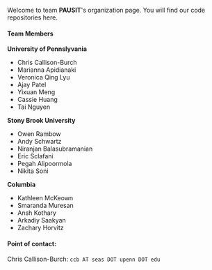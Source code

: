 Welcome to team **PAUSIT**'s organization page. You will find our code repositories here.

#### Team Members

**University of Pennslyvania**
  - Chris Callison-Burch 
  - Marianna Apidianaki
  - Veronica Qing Lyu 
  - Ajay Patel
  - Yixuan Meng
  - Cassie Huang
  - Tai Nguyen
  
**Stony Brook University**
  - Owen Rambow 
  - Andy Schwartz
  - Niranjan Balasubramanian
  - Eric Sclafani
  - Pegah Alipoormola
  - Nikita Soni
  
  
**Columbia**
 - Kathleen McKeown 
 - Smaranda Muresan
 - Ansh Kothary
 - Arkadiy Saakyan
 - Zachary Horvitz

#### Point of contact:
Chris Callison-Burch: `ccb AT seas DOT upenn DOT edu`
